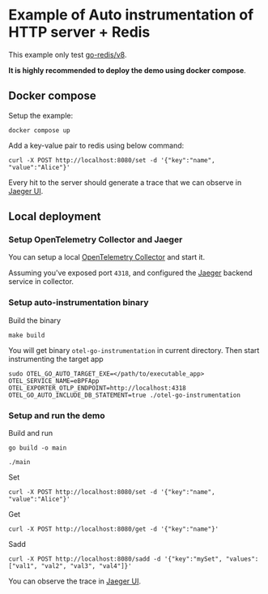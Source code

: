 # Example of Auto instrumentation of HTTP server + Redis

This example only test [go-redis/v8](https://pkg.go.dev/github.com/go-redis/redis/v8).

**It is highly recommended to deploy the demo using docker compose**.


## Docker compose

Setup the example:

```
docker compose up
```

Add a key-value pair to redis using below command:

```
curl -X POST http://localhost:8080/set -d '{"key":"name", "value":"Alice"}'
```

Every hit to the server should generate a trace that we can observe in [Jaeger UI](http://localhost:16686/).


## Local deployment

### Setup OpenTelemetry Collector and Jaeger

You can setup a local [OpenTelemetry Collector](https://github.com/open-telemetry/opentelemetry-collector) and start it.

Assuming you've exposed port `4318`, and configured the [Jaeger](http://jaegertracing.io/docs) backend service in collector.


### Setup auto-instrumentation binary

Build the binary

```
make build
```

You will get binary `otel-go-instrumentation` in current directory. Then start instrumenting the target app

```
sudo OTEL_GO_AUTO_TARGET_EXE=</path/to/executable_app> OTEL_SERVICE_NAME=eBPFApp OTEL_EXPORTER_OTLP_ENDPOINT=http://localhost:4318 OTEL_GO_AUTO_INCLUDE_DB_STATEMENT=true ./otel-go-instrumentation
```

### Setup and run the demo
Build and run

```
go build -o main

./main
```

Set

```
curl -X POST http://localhost:8080/set -d '{"key":"name", "value":"Alice"}'
```

Get

```
curl -X POST http://localhost:8080/get -d '{"key":"name"}'
```

Sadd

```
curl -X POST http://localhost:8080/sadd -d '{"key":"mySet", "values":["val1", "val2", "val3", "val4"]}'
```

You can observe the trace in [Jaeger UI](http://localhost:16686/).
